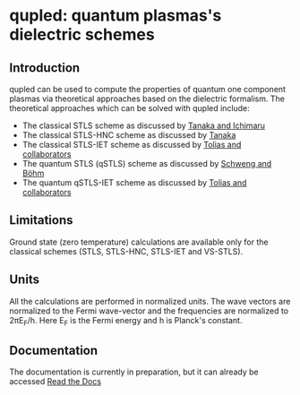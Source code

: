 # qupled: quantum plasmas's dielectric schemes

## Introduction

qupled can be used to compute the properties of quantum one component plasmas via theoretical approaches based on the dielectric formalism. The theoretical approaches which can be solved with qupled include:

* The classical STLS scheme as discussed by [Tanaka and Ichimaru](https://journals.jps.jp/doi/abs/10.1143/JPSJ.55.2278)
* The classical STLS-HNC scheme as discussed by [Tanaka](https://aip.scitation.org/doi/full/10.1063/1.4969071)
* The classical STLS-IET scheme as discussed by [Tolias and collaborators](https://aip.scitation.org/doi/10.1063/5.0065988)
* The quantum STLS (qSTLS) scheme as discussed by [Schweng and Böhm](https://journals.aps.org/prb/abstract/10.1103/PhysRevB.48.2037)
* The quantum qSTLS-IET scheme as discussed by [Tolias and collaborators](https://aip.scitation.org/doi/full/10.1063/5.0145687)
 
## Limitations

Ground state (zero temperature) calculations are available only for the classical schemes (STLS, STLS-HNC, STLS-IET and VS-STLS).

## Units

All the calculations are performed in normalized units. The wave vectors are normalized to the Fermi wave-vector and the frequencies are normalized to 2&pi;E<sub>F</sub>/h. Here E<sub>F</sub> is the Fermi energy and h is Planck's constant.

## Documentation

The documentation is currently in preparation, but it can already be accessed [Read the Docs](http://qupled.readthedocs.io/)
 

